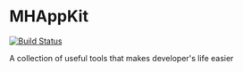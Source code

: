 # MHAppKit

[![Build Status](https://www.bitrise.io/app/0dfa3d0b61fecf07.svg?token=5eHr8o-00O5YB1zF0L20-Q&branch=master)](https://www.bitrise.io/app/0dfa3d0b61fecf07)

A collection of useful tools that makes developer's life easier

